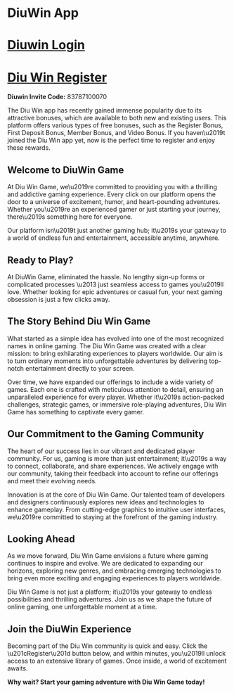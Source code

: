 # DiuWin App
# [Diuwin Login](https://diuwing.com/)

# [Diu Win Register](https://diuwing.com/)

**Diuwin Invite Code:** 83787100070

The Diu Win app has recently gained immense popularity due to its attractive bonuses, which are available to both new and existing users. This platform offers various types of free bonuses, such as the Register Bonus, First Deposit Bonus, Member Bonus, and Video Bonus. If you haven\u2019t joined the Diu Win app yet, now is the perfect time to register and enjoy these rewards.

## Welcome to DiuWin Game

At Diu Win Game, we\u2019re committed to providing you with a thrilling and addictive gaming experience. Every click on our platform opens the door to a universe of excitement, humor, and heart-pounding adventures. Whether you\u2019re an experienced gamer or just starting your journey, there\u2019s something here for everyone.

Our platform isn\u2019t just another gaming hub; it\u2019s your gateway to a world of endless fun and entertainment, accessible anytime, anywhere.

## Ready to Play?

At DiuWin Game, eliminated the hassle. No lengthy sign-up forms or complicated processes \u2013 just seamless access to games you\u2019ll love. Whether looking for epic adventures or casual fun, your next gaming obsession is just a few clicks away.

## The Story Behind Diu Win Game

What started as a simple idea has evolved into one of the most recognized names in online gaming. The Diu Win Game was created with a clear mission: to bring exhilarating experiences to players worldwide. Our aim is to turn ordinary moments into unforgettable adventures by delivering top-notch entertainment directly to your screen.

Over time, we have expanded our offerings to include a wide variety of games. Each one is crafted with meticulous attention to detail, ensuring an unparalleled experience for every player. Whether it\u2019s action-packed challenges, strategic games, or immersive role-playing adventures, Diu Win Game has something to captivate every gamer.

## Our Commitment to the Gaming Community

The heart of our success lies in our vibrant and dedicated player community. For us, gaming is more than just entertainment; it\u2019s a way to connect, collaborate, and share experiences. We actively engage with our community, taking their feedback into account to refine our offerings and meet their evolving needs.

Innovation is at the core of Diu Win Game. Our talented team of developers and designers continuously explores new ideas and technologies to enhance gameplay. From cutting-edge graphics to intuitive user interfaces, we\u2019re committed to staying at the forefront of the gaming industry.

## Looking Ahead

As we move forward, Diu Win Game envisions a future where gaming continues to inspire and evolve. We are dedicated to expanding our horizons, exploring new genres, and embracing emerging technologies to bring even more exciting and engaging experiences to players worldwide.

Diu Win Game is not just a platform; it\u2019s your gateway to endless possibilities and thrilling adventures. Join us as we shape the future of online gaming, one unforgettable moment at a time.

## Join the DiuWin Experience

Becoming part of the Diu Win community is quick and easy. Click the \u201cRegister\u201d button below, and within minutes, you\u2019ll unlock access to an extensive library of games. Once inside, a world of excitement awaits.

**Why wait? Start your gaming adventure with Diu Win Game today!**

